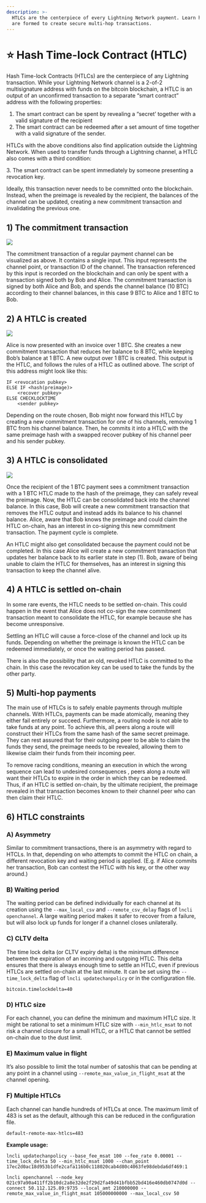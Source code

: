 ```yaml
---
description: >-
  HTLCs are the centerpiece of every Lightning Network payment. Learn how they
  are formed to create secure multi-hop transactions.
---
```


# ⭐ Hash Time-lock Contract (HTLC)

Hash Time-lock Contracts (HTLCs) are the centerpiece of any Lightning transaction. While your Lightning Network channel is a 2-of-2 multisignature address with funds on the bitcoin blockchain, a HTLC is an output of an unconfirmed transaction to a separate “smart contract” address with the following properties:

1. The smart contract can be spent by revealing a “secret’ together with a valid signature of the recipient
2. The smart contract can be redeemed after a set amount of time together with a valid signature of the sender.

HTLCs with the above conditions also find application outside the Lightning Network. When used to transfer funds through a Lightning channel, a HTLC also comes with a third condition:

3\. The smart contract can be spent immediately by someone presenting a revocation key.

Ideally, this transaction never needs to be committed onto the blockchain. Instead, when the preimage is revealed by the recipient, the balances of the channel can be updated, creating a new commitment transaction and invalidating the previous one.

## **1) The commitment transaction**

![](../../.gitbook/assets/htlc\_01.png)

The commitment transaction of a regular payment channel can be visualized as above. It contains a single input. This input represents the channel point, or transaction ID of the channel. The transaction referenced by this input is recorded on the blockchain and can only be spent with a transaction signed both by Bob and Alice. The commitment transaction is signed by both Alice and Bob, and spends the channel balance (10 BTC) according to their channel balances, in this case 9 BTC to Alice  and 1 BTC to Bob.

## **2) A HTLC is created**

![](../../.gitbook/assets/htlc\_02.png)

Alice is now presented with an invoice over 1 BTC. She creates a new commitment transaction that reduces her balance to 8 BTC, while keeping Bob’s balance at 1 BTC. A new output over 1 BTC is created. This output is the HTLC, and follows the rules of a HTLC as outlined above. The script of this address might look like this:

```
IF <revocation pubkey>
ELSE IF <hash(preimage)>
    <recover pubkey>
ELSE CHECKLOCKTIME
    <sender pubkey>
```

Depending on the route chosen, Bob might now forward this HTLC by creating a new commitment transaction for one of his channels, removing 1 BTC from his channel balance. Then, he commits it into a HTLC with the same preimage hash with a swapped recover pubkey of his channel peer and his sender pubkey.

## 3) A HTLC is consolidated

![](../../.gitbook/assets/htlc\_03.png)

Once the recipient of the 1 BTC payment sees a commitment transaction with a 1 BTC HTLC made to the hash of the preimage, they can safely reveal the preimage. Now, the HTLC can be consolidated back into the channel balance. In this case, Bob will create a new commitment transaction that removes the HTLC output and instead adds its balance to his channel balance. Alice, aware that Bob knows the preimage and could claim the HTLC on-chain, has an interest in co-signing this new commitment transaction. The payment cycle is complete.

An HTLC might also get consolidated because the payment could not be completed. In this case Alice will create a new commitment transaction that updates her balance back to its earlier state in step (1). Bob, aware of being unable to claim the HTLC for themselves, has an interest in signing this transaction to keep the channel alive.

## 4) A HTLC is settled on-chain

In some rare events, the HTLC needs to be settled on-chain. This could happen in the event that Alice does not co-sign the new commitment transaction meant to consolidate the HTLC, for example because she has become unresponsive.

Settling an HTLC will cause a force-close of the channel and lock up its funds. Depending on whether the preimage is known the HTLC can be redeemed immediately, or once the waiting period has passed.

There is also the possibility that an old, revoked HTLC is committed to the chain. In this case the revocation key can be used to take the funds by the other party.

## 5) Multi-hop payments

The main use of HTLCs is to safely enable payments through multiple channels. With HTLCs, payments can be made atomically, meaning they either fail entirely or succeed. Furthermore, a routing node is not able to take funds at any point. To achieve this, all peers along a route will construct their HTLCs from the same hash of the same secret preimage. They can rest assured that for their outgoing peer to be able to claim the funds they send, the preimage needs to be revealed, allowing them to likewise claim their funds from their incoming peer.

To remove racing conditions, meaning an execution in which the wrong sequence can lead to undesired consequences , peers along a route will want their HTLCs to expire in the order in which they can be redeemed. Thus, if an HTLC is settled on-chain, by the ultimate recipient, the preimage revealed in that transaction becomes known to their channel peer who can then claim their HTLC.

## 6) **HTLC constraints**

### **A) Asymmetry**

Similar to commitment transactions, there is an asymmetry with regard to HTCLs. In that, depending on who attempts to commit the HTLC on chain, a different revocation key and waiting period is applied. (E.g. if Alice commits her transaction, Bob can contest the HTLC with his key, or the other way around.)

### **B) Waiting period**

The waiting period can be defined individually for each channel at its creation using the `--max_local_csv` and `--remote_csv_delay` flags of `lncli openchannel`. A large waiting period makes it safer to recover from a failure, but will also lock up funds for longer if a channel closes unilaterally.

### **C) CLTV delta**

The time lock delta (or CLTV expiry delta) is the minimum difference between the expiration of an incoming and outgoing HTLC. This delta ensures that there is always enough time to settle an HTLC, even if previous HTLCs are settled on-chain at the last minute. It can be set using the `--time_lock_delta` flag of `lncli updatechanpolicy` or in the configuration file.

`bitcoin.timelockdelta=40`

### **D) HTLC size**

For each channel, you can define the minimum and maximum HTLC size. It might be rational to set a minimum HTLC size with `--min_htlc_msat` to not risk a channel closure for a small HTLC, or a HTLC that cannot be settled on-chain due to the dust limit.

### **E) Maximum value in flight**

It’s also possible to limit the total number of satoshis that can be pending at any point in a channel using `--remote_max_value_in_flight_msat` at the channel opening.

### **F) Multiple HTLCs**

Each channel can handle hundreds of HTLCs at once. The maximum limit of 483 is set as the default, although this can be reduced in the configuration file.

`default-remote-max-htlcs=483`

**Example usage:**

`lncli updatechanpolicy --base_fee_msat 100 --fee_rate 0.00001 --time_lock_delta 50 --min_htlc_msat 1000 --chan_point 17ec2d0ac18d953b1dfe2cafa116b0c118020cab4d80c4063fe98debda6df469:1`

`lncli openchannel --node_key 021c97a90a411ff2b10dc2a8e32de2f29d2fa49d41bfbb52bd416e460db0747d0d --connect 50.112.125.89:9735 --local_amt 210000000 --remote_max_value_in_flight_msat 105000000000 --max_local_csv 50`
